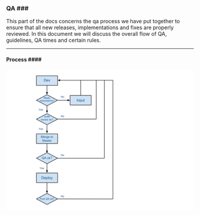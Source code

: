 ### QA <a name="qa"></a>###

This part of the docs concerns the qa process we have put together to ensure that all new releases, implementations and fixes are properly reviewed. In this document we will discuss the overall flow of QA, guidelines, QA times and certain rules.

* * *

#### Process <a name="process"></a>####

![alt text](assets/Interim-Dev-QA-process.svg "The QA flow")